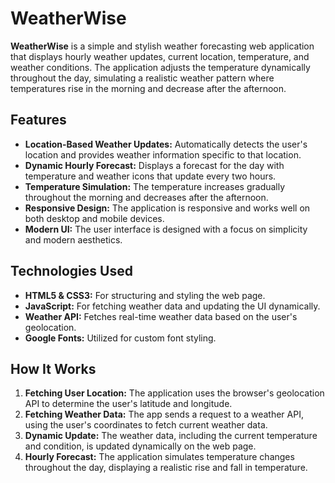 # WeatherWise

**WeatherWise** is a simple and stylish weather forecasting web application that displays hourly weather updates, current location, temperature, and weather conditions. The application adjusts the temperature dynamically throughout the day, simulating a realistic weather pattern where temperatures rise in the morning and decrease after the afternoon.

## Features

- **Location-Based Weather Updates:** Automatically detects the user's location and provides weather information specific to that location.
- **Dynamic Hourly Forecast:** Displays a forecast for the day with temperature and weather icons that update every two hours.
- **Temperature Simulation:** The temperature increases gradually throughout the morning and decreases after the afternoon.
- **Responsive Design:** The application is responsive and works well on both desktop and mobile devices.
- **Modern UI:** The user interface is designed with a focus on simplicity and modern aesthetics.

## Technologies Used

- **HTML5 & CSS3:** For structuring and styling the web page.
- **JavaScript:** For fetching weather data and updating the UI dynamically.
- **Weather API:** Fetches real-time weather data based on the user's geolocation.
- **Google Fonts:** Utilized for custom font styling.

## How It Works

1. **Fetching User Location:** The application uses the browser's geolocation API to determine the user's latitude and longitude.
2. **Fetching Weather Data:** The app sends a request to a weather API, using the user's coordinates to fetch current weather data.
3. **Dynamic Update:** The weather data, including the current temperature and condition, is updated dynamically on the web page.
4. **Hourly Forecast:** The application simulates temperature changes throughout the day, displaying a realistic rise and fall in temperature.
